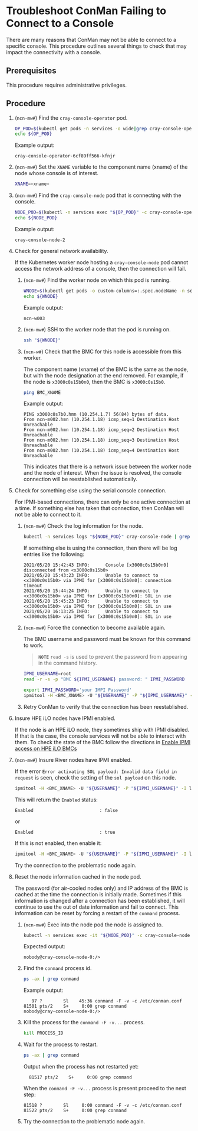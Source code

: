 # Troubleshoot ConMan Failing to Connect to a Console

There are many reasons that ConMan may not be able to connect to a specific console. This procedure outlines several things to check that may impact the connectivity with a console.

## Prerequisites

This procedure requires administrative privileges.

## Procedure

1. (`ncn-mw#`) Find the `cray-console-operator` pod.

    ```bash
    OP_POD=$(kubectl get pods -n services -o wide|grep cray-console-operator|awk '{print $1}')
    echo ${OP_POD}
    ```

    Example output:

    ```text
    cray-console-operator-6cf89ff566-kfnjr
    ```

1. (`ncn-mw#`) Set the `XNAME` variable to the component name (xname) of the node whose console is of interest.

    ```bash
    XNAME=<xname>
    ```

1. (`ncn-mw#`) Find the `cray-console-node` pod that is connecting with the console.

    ```bash
    NODE_POD=$(kubectl -n services exec "${OP_POD}" -c cray-console-operator -- sh -c "/app/get-node ${XNAME}" | jq .podname | sed 's/"//g')
    echo ${NODE_POD}
    ```

    Example output:

    ```text
    cray-console-node-2
    ```

1. Check for general network availability.

    If the Kubernetes worker node hosting a `cray-console-node` pod cannot access the network address
    of a console, then the connection will fail.

    1. (`ncn-mw#`) Find the worker node on which this pod is running.

        ```bash
        WNODE=$(kubectl get pods -o custom-columns=:.spec.nodeName -n services --no-headers "${NODE_POD}")
        echo ${WNODE}
        ```

        Example output:

        ```text
        ncn-w003
        ```

    1. (`ncn-mw#`) SSH to the worker node that the pod is running on.

        ```bash
        ssh "${WNODE}"
        ```

    1. (`ncn-w#`) Check that the BMC for this node is accessible from this worker.

        The component name (xname) of the BMC is the same as the node, but with the node designation at the
        end removed. For example, if the node is `x3000c0s15b0n0`, then the BMC is `x3000c0s15b0`.

        ```bash
        ping BMC_XNAME
        ```

        Example output:

        ```text
        PING x3000c0s7b0.hmn (10.254.1.7) 56(84) bytes of data.
        From ncn-m002.hmn (10.254.1.18) icmp_seq=1 Destination Host Unreachable
        From ncn-m002.hmn (10.254.1.18) icmp_seq=2 Destination Host Unreachable
        From ncn-m002.hmn (10.254.1.18) icmp_seq=3 Destination Host Unreachable
        From ncn-m002.hmn (10.254.1.18) icmp_seq=4 Destination Host Unreachable
        ```

        This indicates that there is a network issue between the worker node and the node of
        interest. When the issue is resolved, the console connection will be reestablished
        automatically.

1. Check for something else using the serial console connection.

    For IPMI-based connections, there can only be one active connection at a time. If
    something else has taken that connection, then ConMan will not be able to connect to it.

    1. (`ncn-mw#`) Check the log information for the node.

        ```bash
        kubectl -n services logs "${NODE_POD}" cray-console-node | grep "${XNAME}"
        ```

        If something else is using the connection, then there will be log entries like the following:

        ```text
        2021/05/20 15:42:43 INFO:      Console [x3000c0s15b0n0] disconnected from <x3000c0s15b0>
        2021/05/20 15:43:23 INFO:      Unable to connect to <x3000c0s15b0> via IPMI for [x3000c0s15b0n0]: connection timeout
        2021/05/20 15:44:24 INFO:      Unable to connect to <x3000c0s15b0> via IPMI for [x3000c0s15b0n0]: SOL in use
        2021/05/20 15:45:23 INFO:      Unable to connect to <x3000c0s15b0> via IPMI for [x3000c0s15b0n0]: SOL in use
        2021/05/20 16:13:25 INFO:      Unable to connect to <x3000c0s15b0> via IPMI for [x3000c0s15b0n0]: SOL in use
        ```

    1. (`ncn-mw#`) Force the connection to become available again.

        The BMC username and password must be known for this command to work.

        > **`NOTE`** `read -s` is used to prevent the password from appearing in the command history.

        ```bash
        IPMI_USERNAME=root
        read -r -s -p "BMC ${IPMI_USERNAME} password: " IPMI_PASSWORD
        ```

        ```bash
        export IPMI_PASSWORD='your IMPI Password'
        ipmitool -H <BMC_XNAME> -U "${USERNAME}" -P "${IPMI_USERNAME}" -E -I lanplus sol deactivate
        ```

    1. Retry ConMan to verify that the connection has been reestablished.

1. Insure HPE iLO nodes have IPMI enabled.

    If the node is an HPE iLO node, they sometimes ship with IPMI disabled. If that is the case,
    the console services will not be able to interact with them. To check the state of the BMC
    follow the directions in
    [Enable IPMI access on HPE iLO BMCs](../node_management/Enable_ipmi_access_on_HPE_iLO_BMCs.md)

1. (`ncn-mw#`) Insure River nodes have IPMI enabled.

    If the error `Error activating SOL payload: Invalid data field in request` is seen, check the
    setting of the `sol payload` on this node.

    ```bash
    ipmitool -H <BMC_XNAME> -U "${USERNAME}" -P "${IPMI_USERNAME}" -I lanplus sol info 3 | grep Enabled
    ```

    This will return the `Enabled` status:

    ```text
    Enabled                         : false
    ```

    or

    ```text
    Enabled                         : true
    ```

    If this is not enabled, then enable it:

    ```bash
    ipmitool -H <BMC_XNAME> -U "${USERNAME}" -P "${IPMI_USERNAME}" -I lanplus sol set enabled true
    ```

    Try the connection to the problematic node again.

1. Reset the node information cached in the node pod.

    The password (for air-cooled nodes only) and IP address of the BMC is cached at the time
    the connection is initially made. Sometimes if this information is changed after a
    connection has been established, it will continue to use the out of date information and
    fail to connect. This information can be reset by forcing a restart of the `conmand`
    process.

    1. (`ncn-mw#`) Exec into the node pod the node is assigned to.

        ```bash
        kubectl -n services exec -it "${NODE_POD}" -c cray-console-node -- bash
        ```

        Expected output:

        ```text
        nobody@cray-console-node-0:/>
        ```

    1. Find the `conmand` process id.

        ```bash
        ps -ax | grep conmand
        ```

        Example output:

        ```text
           97 ?        Sl    45:36 conmand -F -v -c /etc/conman.conf
        81501 pts/2    S+     0:00 grep conmand
        nobody@cray-console-node-0:/>
        ```

    1. Kill the process for the `conmand -F -v...` process.

        ```bash
        kill PROCESS_ID
        ```

    1. Wait for the process to restart.

        ```bash
        ps -ax | grep conmand
        ```

        Output when the process has not restarted yet:

        ```text
          81517 pts/2    S+     0:00 grep conmand
        ```

        When the `conmand -F -v...` process is present proceed to the next step:

        ```text
        81518 ?        Sl     0:00 conmand -F -v -c /etc/conman.conf
        81522 pts/2    S+     0:00 grep conmand
        ```

    1. Try the connection to the problematic node again.
